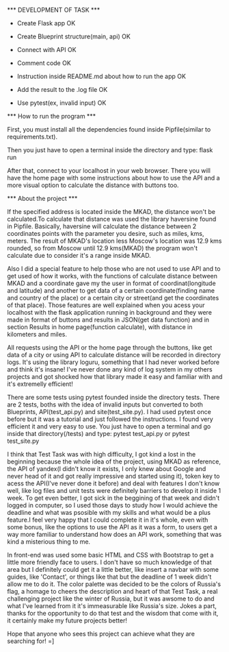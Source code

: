*** DEVELOPMENT OF TASK ***


- Create Flask app
OK

- Create Blueprint structure(main, api)
OK

- Connect with API
OK

- Comment code
OK

- Instruction inside README.md about how to run the app
OK

- Add the result to the .log file
OK

- Use pytest(ex, invalid input)
OK


*** How to run the program ***

First, you must install all the dependencies found inside Pipfile(similar to requirements.txt).

Then you just have to open a terminal inside the directory and type:
    flask run

After that, connect to your localhost in your web browser. There you will have the home page with some instructions about how to use the API and a more visual option to calculate the distance with buttons too.


*** About the project ***

If the specified address is located inside the MKAD, the distance won't be calculated.To calculate that distance was used the
library haversine found in Pipfile. Basically, haversine will calculate the distance between 2 coordinates points with the parameter
you desire, such as miles, kms, meters. The result of MKAD's location less Moscow's location was 12.9 kms rounded, so from Moscow
until 12.9 kms(MKAD) the program won't calculate due to consider it's a range inside MKAD.

Also I did a special feature to help those who are not used to use API and to get used of how it works, with the functions of calculate distance between MKAD and a coordinate gave my the user in format of coordinat(longitude and latitude) and another to get data of a certain
coordinate(finding name and country of the place) or a certain city or street(and get the coordinates of that place). Those features are well
explained when you acess your localhost with the flask application running in background and they were made in format of buttons and results in JSON(get data function) and in section Results in home page(function calculate), with distance in kilometers and miles.

All requests using the API or the home page through the buttons, like get data of a city or using API to calculate distance will be recorded
in directory logs. It's using the library loguru, something that I had never worked before and think it's insane! I've never done any kind of
log system in my others projects and got shocked how that library made it easy and familiar with and it's extremelly efficient!

There are some tests using pytest founded inside the directory tests. There are 2 tests, boths with the idea of invalid inputs but converted
to both Blueprints, API(test_api.py) and site(test_site.py). I had used pytest once before but it was a tutorial and just followed the instructions. I found very efficient it and very easy to use. You just have to open a terminal and go inside that directory(/tests) and type: pytest test_api.py
      or
      pytest test_site.py



I think that Test Task was with high difficulty, I got kind a lost in the beginning because the whole idea of the project, using MKAD as reference, the API of yandex(I didn't know it exists, I only knew about Google and never head of it and got really impressive and started using it), token key to acess the API(I've never done it before) and deal with features I don't know well, like log files and unit tests were definitely barriers to develop it inside 1 week. To get even better, I got sick in the beggining of that week and didn't logged in computer, so I used those days to study how I would achieve the deadline and what was psosible with my skills and what would be a plus feature.I feel very happy that I could complete it in it's whole, even with some bonus, like the options to use the API as it was a form, to users get a way more familiar to understand how does an API work, something that was kind a misterious thing to me.

In front-end was used some basic HTML and CSS with Bootstrap to get a little more friendly face to users. I don't have so much knowledge of
that area but I definitely could get it a little better, like insert a navbar with some guides, like 'Contact', or things like that but the
deadline of 1 week didn't allow me to do it. The color palette was decided to be the colors of Russia's flag, a homage to cheers the description and heart of that Test Task, a real challenging project like the winter of Russia, but it was awsome to do and what I've learned from it it's immeasurable like Russia's size. Jokes a part, thanks for the opportunity to do that test and the wisdom that come with it, it certainly make my future projects better!

Hope that anyone who sees this project can achieve what they are searching for! =]
